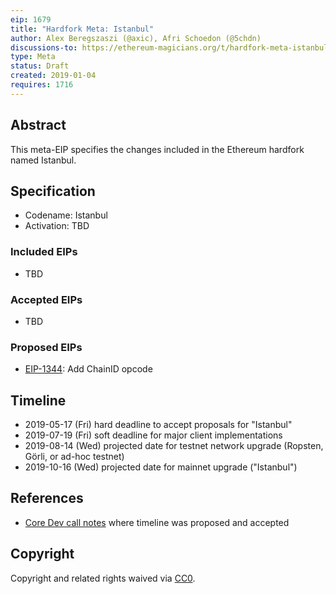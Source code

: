 ```yaml
---
eip: 1679
title: "Hardfork Meta: Istanbul"
author: Alex Beregszaszi (@axic), Afri Schoedon (@5chdn)
discussions-to: https://ethereum-magicians.org/t/hardfork-meta-istanbul-discussion/3207
type: Meta
status: Draft
created: 2019-01-04
requires: 1716
---
```


## Abstract

This meta-EIP specifies the changes included in the Ethereum hardfork named Istanbul.

## Specification

- Codename: Istanbul
- Activation: TBD

### Included EIPs

- TBD

### Accepted EIPs

- TBD

### Proposed EIPs

- [EIP-1344](https://eips.ethereum.org/EIPS/eip-1344): Add ChainID opcode

## Timeline

* 2019-05-17 (Fri) hard deadline to accept proposals for "Istanbul"
* 2019-07-19 (Fri) soft deadline for major client implementations
* 2019-08-14 (Wed) projected date for testnet network upgrade (Ropsten, Görli, or ad-hoc testnet)
* 2019-10-16 (Wed) projected date for mainnet upgrade ("Istanbul")

## References

- [Core Dev call notes](https://github.com/ethereum/pm/issues/66#issuecomment-450840440) where timeline was proposed and accepted

## Copyright

Copyright and related rights waived via [CC0](https://creativecommons.org/publicdomain/zero/1.0/).
